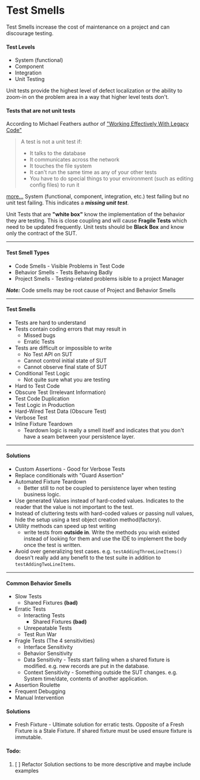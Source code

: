 # Test Smells

Test Smells increase the cost of maintenance on a project and can discourage testing. 

#### Test Levels
- System (functional)
- Component
- Integration
- Unit Testing

Unit tests provide the highest level of defect localization or the ability to zoom-in on the problem area in a way that higher level tests don't.

#### Tests that are not unit tests

According to Michael Feathers author of ["Working Effectively With Legacy Code"](http://www.amazon.com/Working-Effectively-Legacy-Michael-Feathers/dp/0131177052)

> A test is not a unit test if:
>  
> * It talks to the database
> * It communicates across the network
> * It touches the file system
> * It can't run the same time as any of your other tests
> * You have to do special things to your environment (such as editing config files) to run it

[more...](http://www.artima.com/weblogs/viewpost.jsp?thread=126923)
 System (functional, component, integration, etc.) test failing but no unit test failing. This indicates a ***missing unit test***. 

Unit Tests that are __"white box"__ know the implementation of the behavior they are testing.
This is close coupling and will cause __Fragile Tests__ which need to be updated frequently. Unit tests should be __Black Box__ and know only the contract of the SUT.

---

#### Test Smell Types
- Code Smells - Visible Problems in Test Code
- Behavior Smells - Tests Behaving Badly
- Project Smells - Testing-related problems isible to a project Manager

***Note:*** Code smells may be root cause of Project and Behavior Smells

---

#### Test Smells
- Tests are hard to understand
- Tests contain coding errors that may result in
	- Missed bugs
	- Erratic Tests
- Tests are difficult or impossible to write
	- No Test API on SUT
	- Cannot control initial state of SUT
	- Cannot observe final state of SUT
- Conditional Test Logic
	- Not quite sure what you are testing 
- Hard to Test Code
- Obscure Test (Irrelevant Information)
- Test Code Duplication
- Test Logic in Production
- Hard-Wired Test Data (Obscure Test)
- Verbose Test
- Inline Fixture Teardown
	- Teardown logic is really a smell itself and indicates that you don't have a seam between your persistence layer. 

---

#### Solutions
- Custom Assertions - Good for Verbose Tests 
- Replace conditionals with "Guard Assertion"
- Automated Fixture Teardown	
	- Better still to not be coupled to persistence layer when testing business logic.  
- Use generated Values instead of hard-coded values. Indicates to the reader that the value is not important to the test. 
- Instead of cluttering tests with hard-coded values or passing null values, hide the setup using a test object creation method(factory). 
- Utility methods can speed up test writing
	- write tests from __outside in__. Write the methods you wish existed instead of looking for them and use the IDE to implement the body once the test is written. 
- Avoid over generalizing test cases. e.g. `testAddingThreeLineItems()` doesn't really add any benefit to the test suite in addition to `testAddingTwoLineItems`.

---

#### Common Behavior Smells
- Slow Tests
	- Shared Fixtures __(bad)__ 
- Erratic Tests
	- Interacting Tests 
		- Shared Fixtures __(bad)__ 
	- Unrepeatable Tests
	- Test Run War	 
- Fragle Tests (The 4 sensitivities)
	- Interface Sensitivity
	- Behavior Sensitivity
	- Data Sensitivity - Tests start failing when a shared fixture is modified. e.g. new records are put in the database. 
	- Context Sensitivity - Something outside the SUT changes. e.g. System time/date, contents of another application.
- Assertion Roulette
- Frequent Debugging
- Manual Intervention

#### Solutions
- Fresh Fixture - Ultimate solution for erratic tests. Opposite of a Fresh Fixture is a Stale Fixture. If shared fixture must be used ensure fixture is immutable. 


#### Todo:
1. [ ] Refactor Solution sections to be more descriptive and maybe include examples
